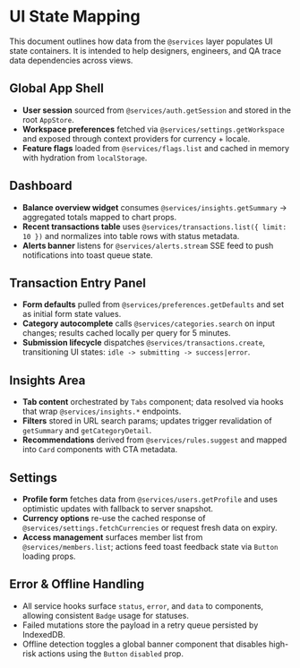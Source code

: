 # UI State Mapping

This document outlines how data from the `@services` layer populates UI state containers.
It is intended to help designers, engineers, and QA trace data dependencies across views.

## Global App Shell
- **User session** sourced from `@services/auth.getSession` and stored in the root `AppStore`.
- **Workspace preferences** fetched via `@services/settings.getWorkspace` and exposed through context providers for currency + locale.
- **Feature flags** loaded from `@services/flags.list` and cached in memory with hydration from `localStorage`.

## Dashboard
- **Balance overview widget** consumes `@services/insights.getSummary` -> aggregated totals mapped to chart props.
- **Recent transactions table** uses `@services/transactions.list({ limit: 10 })` and normalizes into table rows with status metadata.
- **Alerts banner** listens for `@services/alerts.stream` SSE feed to push notifications into toast queue state.

## Transaction Entry Panel
- **Form defaults** pulled from `@services/preferences.getDefaults` and set as initial form state values.
- **Category autocomplete** calls `@services/categories.search` on input changes; results cached locally per query for 5 minutes.
- **Submission lifecycle** dispatches `@services/transactions.create`, transitioning UI states: `idle -> submitting -> success|error`.

## Insights Area
- **Tab content** orchestrated by `Tabs` component; data resolved via hooks that wrap `@services/insights.*` endpoints.
- **Filters** stored in URL search params; updates trigger revalidation of `getSummary` and `getCategoryDetail`.
- **Recommendations** derived from `@services/rules.suggest` and mapped into `Card` components with CTA metadata.

## Settings
- **Profile form** fetches data from `@services/users.getProfile` and uses optimistic updates with fallback to server snapshot.
- **Currency options** re-use the cached response of `@services/settings.fetchCurrencies` or request fresh data on expiry.
- **Access management** surfaces member list from `@services/members.list`; actions feed toast feedback state via `Button` loading props.

## Error & Offline Handling
- All service hooks surface `status`, `error`, and `data` to components, allowing consistent `Badge` usage for statuses.
- Failed mutations store the payload in a retry queue persisted by IndexedDB.
- Offline detection toggles a global banner component that disables high-risk actions using the `Button` `disabled` prop.
